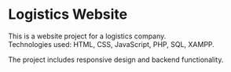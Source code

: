 # Logistics Website

This is a website project for a logistics company.  
Technologies used: HTML, CSS, JavaScript, PHP, SQL, XAMPP.

The project includes responsive design and backend functionality.

